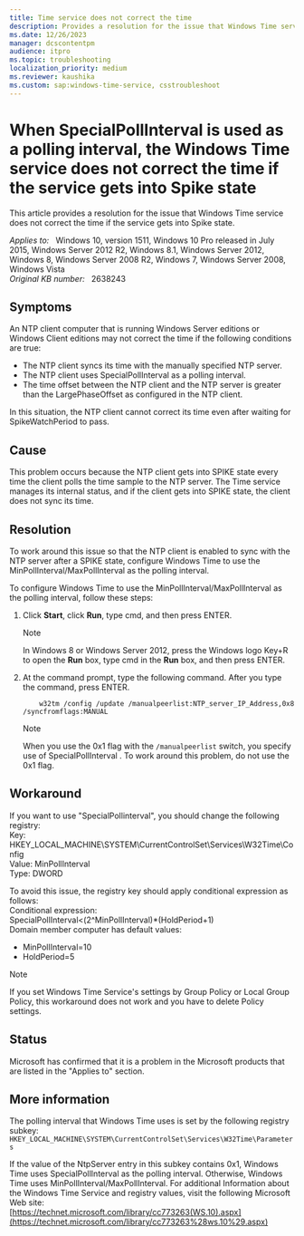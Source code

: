 ```yaml
---
title: Time service does not correct the time
description: Provides a resolution for the issue that Windows Time service does not correct the time if the service gets into Spike state.
ms.date: 12/26/2023
manager: dcscontentpm
audience: itpro
ms.topic: troubleshooting
localization_priority: medium
ms.reviewer: kaushika
ms.custom: sap:windows-time-service, csstroubleshoot
---
```

# When SpecialPollInterval is used as a polling interval, the Windows Time service does not correct the time if the service gets into Spike state

This article provides a resolution for the issue that Windows Time service does not correct the time if the service gets into Spike state.

_Applies to:_ &nbsp; Windows 10, version 1511, Windows 10 Pro released in July 2015, Windows Server 2012 R2, Windows 8.1, Windows Server 2012, Windows 8, Windows Server 2008 R2, Windows 7, Windows Server 2008, Windows Vista  
_Original KB number:_ &nbsp; 2638243

## Symptoms

An NTP client computer that is running Windows Server editions or Windows Client editions may not correct the time if the following conditions are true:  

- The NTP client syncs its time with the manually specified NTP server.
- The NTP client uses SpecialPollInterval as a polling interval.
- The time offset between the NTP client and the NTP server is greater than the LargePhaseOffset as configured in the NTP client.  

In this situation, the NTP client cannot correct its time even after waiting for SpikeWatchPeriod to pass.

## Cause

This problem occurs because the NTP client gets into SPIKE state every time the client polls the time sample to the NTP server. The Time service manages its internal status, and if the client gets into SPIKE state, the client does not sync its time.

## Resolution

To work around this issue so that the NTP client is enabled to sync with the NTP server after a SPIKE state, configure Windows Time to use the MinPollInterval/MaxPollInterval as the polling interval.

To configure Windows Time to use the MinPollInterval/MaxPollInterval as the polling interval, follow these steps:  

1. Click **Start**, click **Run**, type cmd, and then press ENTER.

    > [!NOTE]
    > In Windows 8 or Windows Server 2012, press the Windows logo Key+R to open the **Run** box, type cmd in the **Run** box, and then press ENTER.  
2. At the command prompt, type the following command. After you type the command, press ENTER.

    ```console
        w32tm /config /update /manualpeerlist:NTP_server_IP_Address,0x8 /syncfromflags:MANUAL  
    ```  

    > [!NOTE]
    > When you use the 0x1 flag with the `/manualpeerlist` switch, you specify use of SpecialPollInterval . To work around this problem, do not use the 0x1 flag.  

## Workaround

If you want to use "SpecialPollinterval", you should change the following registry:  
    Key: HKEY_LOCAL_MACHINE\SYSTEM\CurrentControlSet\Services\W32Time\Config  
    Value: MinPollInterval  
    Type: DWORD

To avoid this issue, the registry key should apply conditional expression as follows:  
Conditional expression:  
SpecialPollInterval<(2^MinPollInterval)*(HoldPeriod+1)  
Domain member computer has default values:  

- MinPollInterval=10
- HoldPeriod=5  

> [!NOTE]
> If you set Windows Time Service's settings by Group Policy or Local Group Policy, this workaround does not work and you have to delete Policy settings.

## Status

Microsoft has confirmed that it is a problem in the Microsoft products that are listed in the "Applies to" section.

## More information

The polling interval that Windows Time uses is set by the following registry subkey:  
`HKEY_LOCAL_MACHINE\SYSTEM\CurrentControlSet\Services\W32Time\Parameters`

If the value of the NtpServer entry in this subkey contains 0x1, Windows Time uses SpecialPollInterval as the polling interval. Otherwise, Windows Time uses MinPollInterval/MaxPollInterval. For additional Information about the Windows Time Service and registry values, visit the following Microsoft Web site:  
 [https://technet.microsoft.com/library/cc773263(WS.10).aspx](https://technet.microsoft.com/library/cc773263%28ws.10%29.aspx)
